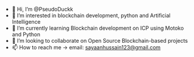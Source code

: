 - 👋 Hi, I’m @PseudoDuckk
- 👀 I’m interested in blockchain development, python and Artificial Intelligence
- 🌱 I’m currently learning Blockchain development on ICP using Motoko and Python
- 💞️ I’m looking to collaborate on Open Source Blockchain-based projects
- 📫 How to reach me -> email: sayaanhussain123@gmail.com

<!---
PseudoDuckk/PseudoDuckk is a ✨ special ✨ repository because its `README.md` (this file) appears on your GitHub profile.
You can click the Preview link to take a look at your changes.
--->
